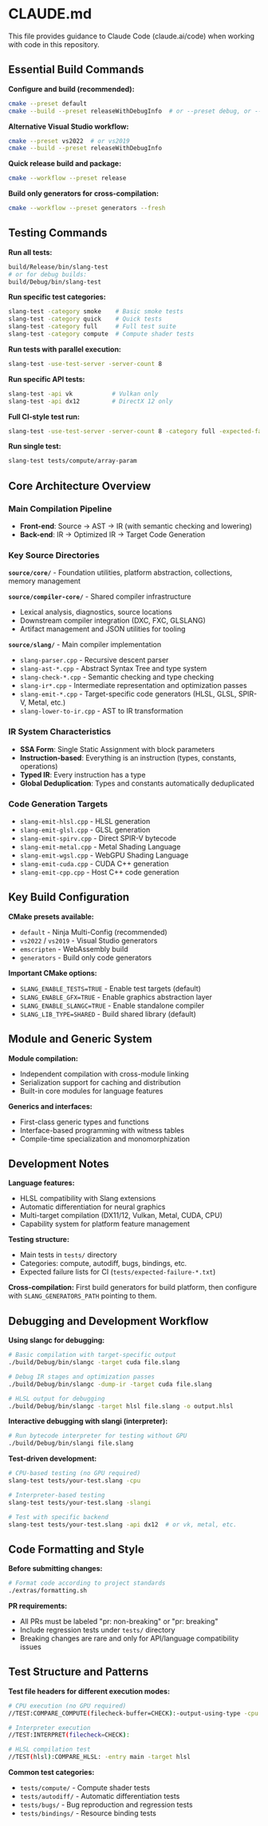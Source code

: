 # CLAUDE.md

This file provides guidance to Claude Code (claude.ai/code) when working with code in this repository.

## Essential Build Commands

**Configure and build (recommended):**
```bash
cmake --preset default
cmake --build --preset releaseWithDebugInfo  # or --preset debug, or --preset release
```

**Alternative Visual Studio workflow:**
```bash
cmake --preset vs2022  # or vs2019
cmake --build --preset releaseWithDebugInfo
```

**Quick release build and package:**
```bash
cmake --workflow --preset release
```

**Build only generators for cross-compilation:**
```bash
cmake --workflow --preset generators --fresh
```

## Testing Commands

**Run all tests:**
```bash
build/Release/bin/slang-test
# or for debug builds:
build/Debug/bin/slang-test
```

**Run specific test categories:**
```bash
slang-test -category smoke    # Basic smoke tests
slang-test -category quick    # Quick tests  
slang-test -category full     # Full test suite
slang-test -category compute  # Compute shader tests
```

**Run tests with parallel execution:**
```bash
slang-test -use-test-server -server-count 8
```

**Run specific API tests:**
```bash
slang-test -api vk           # Vulkan only
slang-test -api dx12         # DirectX 12 only
```

**Full CI-style test run:**
```bash
slang-test -use-test-server -server-count 8 -category full -expected-failure-list tests/expected-failure-github.txt
```

**Run single test:**
```bash
slang-test tests/compute/array-param
```

## Core Architecture Overview

### Main Compilation Pipeline
- **Front-end**: Source → AST → IR (with semantic checking and lowering)
- **Back-end**: IR → Optimized IR → Target Code Generation

### Key Source Directories

**`source/core/`** - Foundation utilities, platform abstraction, collections, memory management

**`source/compiler-core/`** - Shared compiler infrastructure
- Lexical analysis, diagnostics, source locations
- Downstream compiler integration (DXC, FXC, GLSLANG)
- Artifact management and JSON utilities for tooling

**`source/slang/`** - Main compiler implementation
- `slang-parser.cpp` - Recursive descent parser
- `slang-ast-*.cpp` - Abstract Syntax Tree and type system
- `slang-check-*.cpp` - Semantic checking and type checking
- `slang-ir*.cpp` - Intermediate representation and optimization passes
- `slang-emit-*.cpp` - Target-specific code generators (HLSL, GLSL, SPIR-V, Metal, etc.)
- `slang-lower-to-ir.cpp` - AST to IR transformation

### IR System Characteristics
- **SSA Form**: Single Static Assignment with block parameters
- **Instruction-based**: Everything is an instruction (types, constants, operations)
- **Typed IR**: Every instruction has a type
- **Global Deduplication**: Types and constants automatically deduplicated

### Code Generation Targets
- `slang-emit-hlsl.cpp` - HLSL generation
- `slang-emit-glsl.cpp` - GLSL generation  
- `slang-emit-spirv.cpp` - Direct SPIR-V bytecode
- `slang-emit-metal.cpp` - Metal Shading Language
- `slang-emit-wgsl.cpp` - WebGPU Shading Language
- `slang-emit-cuda.cpp` - CUDA C++ generation
- `slang-emit-cpp.cpp` - Host C++ code generation

## Key Build Configuration

**CMake presets available:**
- `default` - Ninja Multi-Config (recommended)
- `vs2022` / `vs2019` - Visual Studio generators
- `emscripten` - WebAssembly build
- `generators` - Build only code generators

**Important CMake options:**
- `SLANG_ENABLE_TESTS=TRUE` - Enable test targets (default)
- `SLANG_ENABLE_GFX=TRUE` - Enable graphics abstraction layer
- `SLANG_ENABLE_SLANGC=TRUE` - Enable standalone compiler
- `SLANG_LIB_TYPE=SHARED` - Build shared library (default)

## Module and Generic System

**Module compilation:**
- Independent compilation with cross-module linking
- Serialization support for caching and distribution
- Built-in core modules for language features

**Generics and interfaces:**
- First-class generic types and functions
- Interface-based programming with witness tables
- Compile-time specialization and monomorphization

## Development Notes

**Language features:**
- HLSL compatibility with Slang extensions
- Automatic differentiation for neural graphics
- Multi-target compilation (DX11/12, Vulkan, Metal, CUDA, CPU)
- Capability system for platform feature management

**Testing structure:**
- Main tests in `tests/` directory
- Categories: compute, autodiff, bugs, bindings, etc.
- Expected failure lists for CI (`tests/expected-failure-*.txt`)

**Cross-compilation:**
First build generators for build platform, then configure with `SLANG_GENERATORS_PATH` pointing to them.

## Debugging and Development Workflow

**Using slangc for debugging:**
```bash
# Basic compilation with target-specific output
./build/Debug/bin/slangc -target cuda file.slang

# Debug IR stages and optimization passes
./build/Debug/bin/slangc -dump-ir -target cuda file.slang

# HLSL output for debugging
./build/Debug/bin/slangc -target hlsl file.slang -o output.hlsl
```

**Interactive debugging with slangi (interpreter):**
```bash
# Run bytecode interpreter for testing without GPU
./build/Debug/bin/slangi file.slang
```

**Test-driven development:**
```bash
# CPU-based testing (no GPU required)
slang-test tests/your-test.slang -cpu

# Interpreter-based testing 
slang-test tests/your-test.slang -slangi

# Test with specific backend
slang-test tests/your-test.slang -api dx12  # or vk, metal, etc.
```

## Code Formatting and Style

**Before submitting changes:**
```bash
# Format code according to project standards
./extras/formatting.sh
```

**PR requirements:**
- All PRs must be labeled "pr: non-breaking" or "pr: breaking"
- Include regression tests under `tests/` directory
- Breaking changes are rare and only for API/language compatibility issues

## Test Structure and Patterns

**Test file headers for different execution modes:**
```bash
# CPU execution (no GPU required)
//TEST:COMPARE_COMPUTE(filecheck-buffer=CHECK):-output-using-type -cpu

# Interpreter execution
//TEST:INTERPRET(filecheck=CHECK):

# HLSL compilation test
//TEST(hlsl):COMPARE_HLSL: -entry main -target hlsl
```

**Common test categories:**
- `tests/compute/` - Compute shader tests
- `tests/autodiff/` - Automatic differentiation tests  
- `tests/bugs/` - Bug reproduction and regression tests
- `tests/bindings/` - Resource binding tests
